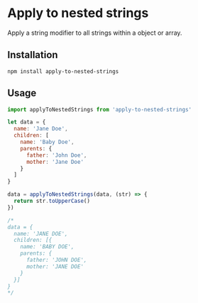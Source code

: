# Apply to nested strings
Apply a string modifier to all strings within a object or array.

## Installation
```npm install apply-to-nested-strings```

## Usage
```js
import applyToNestedStrings from 'apply-to-nested-strings'

let data = {
  name: 'Jane Doe',
  children: [
    name: 'Baby Doe',
    parents: {
      father: 'John Doe',
      mother: 'Jane Doe'
    }
  ]
}

data = applyToNestedStrings(data, (str) => {
  return str.toUpperCase()
})

/*
data = {
  name: 'JANE DOE',
  children: [{
    name: 'BABY DOE',
    parents: {
      father: 'JOHN DOE',
      mother: 'JANE DOE'
    }
  }]
}
*/
```